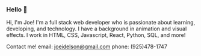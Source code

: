 ### Hello 👋

Hi, I'm Joe! I'm a full stack web developer who is passionate about learning, developing, and technology. I have a background in animation and visual effects. I work in HTML, CSS, Javascript, React, Python, SQL, and more!

Contact me!
email: joeidelson@gmail.com
phone: (925)478-1747

